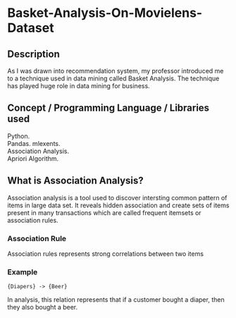 # Basket-Analysis-On-Movielens-Dataset

## Description
As I was drawn into recommendation system, my professor introduced me to a technique used in data mining called Basket Analysis. The technique has played huge role in data mining for business. 
## Concept / Programming Language / Libraries used
Python.  
Pandas. 
mlexents.  
Association Analysis.  
Apriori Algorithm.  
## What is Association Analysis?
Association analysis is a tool used to discover intersting common pattern of items in large data set. It reveals hidden association and create sets of items present in many transactions which are called frequent itemsets or association rules. 
### Association Rule
Association rules represents strong correlations between two items
### Example
```
{Diapers} -> {Beer}
```
In analysis, this relation represents that if a customer bought a diaper, then they also bought a beer.  
